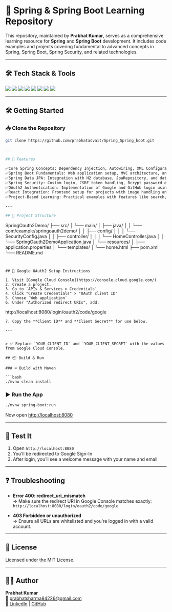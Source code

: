 # 📘 Spring & Spring Boot Learning Repository

This repository, maintained by **Prabhat Kumar**, serves as a comprehensive learning resource for **Spring** and **Spring Boot** development. It includes code examples and projects covering fundamental to advanced concepts in Spring, Spring Boot, Spring Security, and related technologies.

---

## 🛠️ Tech Stack & Tools

<p align="left">
  <img src="https://img.shields.io/badge/Java-17+-red?logo=java&logoColor=white" />
  <img src="https://img.shields.io/badge/Spring-Framework-6.0-brightgreen?logo=spring&logoColor=white" />
  <img src="https://img.shields.io/badge/SpringBoot-Application-6.0-success?logo=springboot&logoColor=white" />
  <img src="https://img.shields.io/badge/SpringSecurity-Secure-blue?logo=springsecurity&logoColor=white" />
  <img src="https://img.shields.io/badge/IntelliJ-IDEA-darkblue?logo=intellijidea&logoColor=white" />
  <img src="https://img.shields.io/badge/Google-OAuth2-red?logo=google&logoColor=white" />
  <img src="https://img.shields.io/badge/GitHub-OAuth2-black?logo=github&logoColor=white" />
  <img src="https://img.shields.io/badge/React-Frontend-blue?logo=react&logoColor=white" />
</p>

---
## 🛠️ Getting Started

### 📥 Clone the Repository

```bash
git clone https://github.com/prabhatadvait/Spring_Spring_boot.git

---

## 🚀 Features

✅Core Spring Concepts: Dependency Injection, Autowiring, XML Configuration, Constructor and Setter Injection.
✅Spring Boot Fundamentals: Web application setup, MVC architecture, and HTTP methods (GET, POST, PUT, DELETE).
✅Spring Data JPA: Integration with H2 database, JpaRepository, and data loading.
✅Spring Security: Custom login, CSRF token handling, Bcrypt password encoding, JWT generation and validation.
✅OAuth2 Authentication: Implementation of Google and GitHub login using OAuth2.
✅React Integration: Frontend setup for projects with image handling and CORS configuration.
✅Project-Based Learning: Practical examples with features like search, image fetching, and CRUD operations.

---

## 📁 Project Structure

```
SpringOauth2Demo/
├── src/
│   └── main/
│       ├── java/
│       │   └── com/example/springoauth2demo/
│       │       ├── config/
│       │       │   └── SecurityConfig.java
│       │       ├── controller/
│       │       │   └── HomeController.java
│       │       └── SpringOauth2DemoApplication.java
│       └── resources/
│           ├── application.properties
│           └── templates/
│               └── home.html
├── pom.xml
└── README.md
```


## 🔐 Google OAuth2 Setup Instructions

1. Visit [Google Cloud Console](https://console.cloud.google.com/)
2. Create a project.
3. Go to `APIs & Services > Credentials`
4. Click "Create Credentials" > "OAuth client ID"
5. Choose `Web application`
6. Under "Authorized redirect URIs", add:
   ```
   http://localhost:8080/login/oauth2/code/google
   ```
7. Copy the **Client ID** and **Client Secret** for use below.

---


> ✅ Replace `YOUR_CLIENT_ID` and `YOUR_CLIENT_SECRET` with the values from Google Cloud Console.

## 📦 Build & Run

### ⌨️ Build with Maven

```bash
./mvnw clean install
```

### ▶️ Run the App

```bash
./mvnw spring-boot:run
```

Now open [http://localhost:8080](http://localhost:8080)

---

## 🧪 Test It

1. Open `http://localhost:8080`
2. You’ll be redirected to Google Sign-In
3. After login, you’ll see a welcome message with your name and email

---

## ❓ Troubleshooting

- **Error 400: redirect_uri_mismatch**  
  → Make sure the redirect URI in Google Console matches exactly:  
  `http://localhost:8080/login/oauth2/code/google`

- **403 Forbidden or unauthorized**  
  → Ensure all URLs are whitelisted and you're logged in with a valid account.

---

## 🧾 License

Licensed under the MIT License.

---

## 🙋‍♂️ Author

**Prabhat Kumar**  
📧 [prabhatsharma84226@gmail.com](mailto:prabhatsharma84226@gmail.com)  
🔗 [LinkedIn](https://www.linkedin.com/in/prabhat-kumar-1260a5259) | [GitHub](https://github.com/prabhatadvait)
